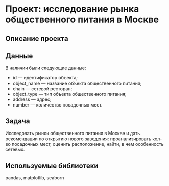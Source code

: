 # **Проект: исследование рынка общественного питания в Москве**  

## **Описание проекта**

## **Данные**  

В наличии были следующие данные:  

- id — идентификатор объекта;  
- object_name — название объекта общественного питания;  
- chain — сетевой ресторан;  
- object_type — тип объекта общественного питания;  
- address — адрес;  
- number — количество посадочных мест.  

## **Задача**  

Исследовать рынок общественного питания в Москве и дать рекомендации по открытию нового заведения: проанализировать кол-во посадочных мест, оценить расположение, найти, в чем особенность сетевых.

## **Используемые библиотеки**

pandas, matplotlib, seaborn
